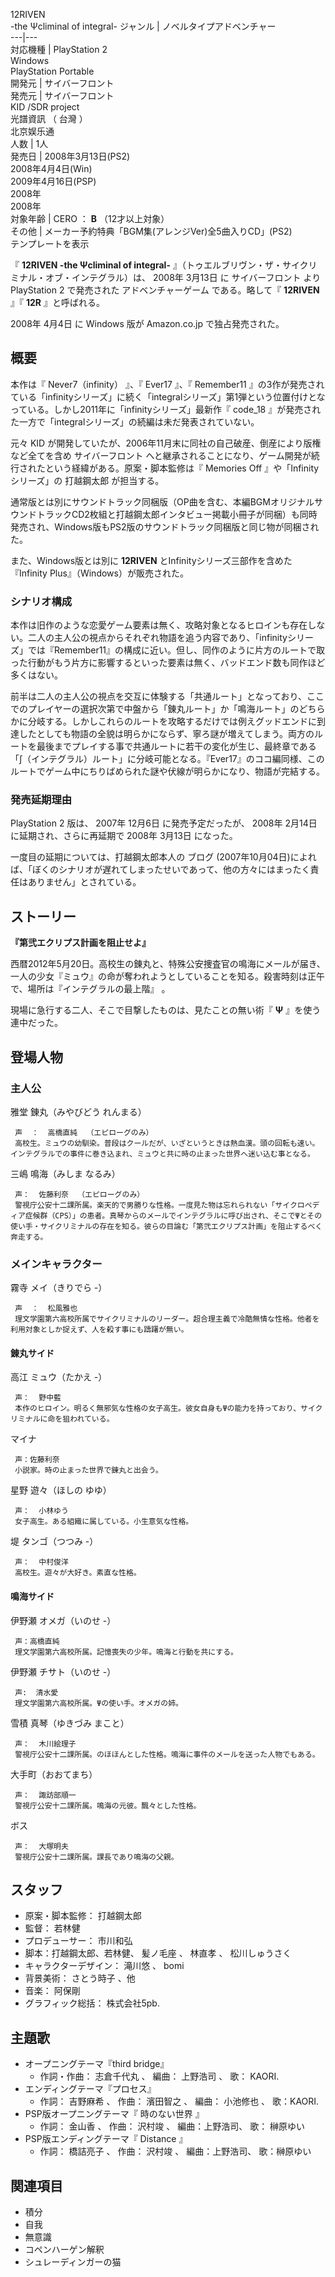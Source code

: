 12RIVEN  
-the Ψcliminal of integral-  ジャンル  |  ノベルタイプアドベンチャー   
---|---  
対応機種  |  PlayStation 2    
Windows  
PlayStation Portable  
開発元  |  サイバーフロント   
発売元  |  サイバーフロント   
KID  /SDR project  
光譜資訊  （  台灣  ）  
北京娱乐通  
人数  |  1人   
発売日  |  2008年3月13日(PS2)   
2008年4月4日(Win)  
2009年4月16日(PSP)  
2008年  
2008年  
対象年齢  |  CERO  ：  **B** （12才以上対象）   
その他  |  メーカー予約特典「BGM集(アレンジVer)全5曲入りCD」(PS2)   
テンプレートを表示  
  
『 **12RIVEN -the Ψcliminal of integral-** 』（トゥエルブリヴン・ザ・サイクリミナル・オブ・インテグラル）は、
2008年  3月13日  に  サイバーフロント  より  PlayStation 2  で発売された  アドベンチャーゲーム  である。略して『
**12RIVEN** 』『 **12R** 』と呼ばれる。

2008年  4月4日  に  Windows  版が  Amazon.co.jp  で独占発売された。

##  概要  

本作は『  Never7（infinity）  』、『  Ever17  』、『  Remember11
』の3作が発売されている「infinityシリーズ」に続く「integralシリーズ」第1弾という位置付けとなっている。しかし2011年に「infinityシリーズ」最新作『
code_18  』が発売された一方で「integralシリーズ」の続編は未だ発表されていない。

元々  KID  が開発していたが、2006年11月末に同社の自己破産、倒産により版権など全てを含め  サイバーフロント
へと継承されることになり、ゲーム開発が続行されたという経緯がある。原案・脚本監修は『  Memories Off  』や「Infinityシリーズ」の
打越鋼太郎  が担当する。

通常版とは別にサウンドトラック同梱版（OP曲を含む、本編BGMオリジナルサウンドトラックCD2枚組と打越鋼太郎インタビュー掲載小冊子が同梱）も同時発売され、Windows版もPS2版のサウンドトラック同梱版と同じ物が同梱された。

また、Windows版とは別に **12RIVEN** とInfinityシリーズ三部作を含めた『Infinity
Plus』（Windows）が販売された。

###  シナリオ構成  

本作は旧作のような恋愛ゲーム要素は無く、攻略対象となるヒロインも存在しない。二人の主人公の視点からそれぞれ物語を追う内容であり、「infinityシリーズ」では『Remember11』の構成に近い。但し、同作のように片方のルートで取った行動がもう片方に影響するといった要素は無く、バッドエンド数も同作ほど多くはない。

前半は二人の主人公の視点を交互に体験する「共通ルート」となっており、ここでのプレイヤーの選択次第で中盤から「錬丸ルート」か「鳴海ルート」のどちらかに分岐する。しかしこれらのルートを攻略するだけでは例えグッドエンドに到達したとしても物語の全貌は明らかにならず、寧ろ謎が増えてしまう。両方のルートを最後までプレイする事で共通ルートに若干の変化が生じ、最終章である「∫（インテグラル）ルート」に分岐可能となる。『Ever17』のココ編同様、このルートでゲーム中にちりばめられた謎や伏線が明らかになり、物語が完結する。

###  発売延期理由  

PlayStation 2  版は、  2007年  12月6日  に発売予定だったが、  2008年  2月14日  に延期され、さらに再延期で
2008年  3月13日  になった。

一度目の延期については、打越鋼太郎本人の  ブログ
(2007年10月04日)によれば、「ぼくのシナリオが遅れてしまったせいであって、他の方々にはまったく責任はありません」とされている。

##  ストーリー  

**『第弐エクリプス計画を阻止せよ』**

西暦2012年5月20日。高校生の錬丸と、特殊公安捜査官の鳴海にメールが届き、一人の少女『ミュウ』の命が奪われようとしていることを知る。殺害時刻は正午で、場所は『インテグラルの最上階』
。

現場に急行する二人、そこで目撃したものは、見たことの無い術『 **Ψ** 』を使う連中だった。

##  登場人物  

###  主人公  

雅堂 錬丸（みやびどう れんまる）

     声  ：  高橋直純  （エピローグのみ） 
     高校生。ミュウの幼馴染。普段はクールだが、いざというときは熱血漢。頭の回転も速い。インテグラルでの事件に巻き込まれ、ミュウと共に時の止まった世界へ迷い込む事となる。 
三嶋 鳴海（みしま なるみ）

     声：  佐藤利奈  （エピローグのみ） 
     警視庁公安十二課所属。楽天的で男勝りな性格。一度見た物は忘れられない「サイクロペディア症候群（CPS）」の患者。真琴からのメールでインテグラルに呼び出され、そこでΨとその使い手・サイクリミナルの存在を知る。彼らの目論む「第弐エクリプス計画」を阻止するべく奔走する。 

###  メインキャラクター  

霧寺 メイ（きりでら -）

     声  ：  松風雅也 
     理文学園第六高校所属でサイクリミナルのリーダー。超合理主義で冷酷無情な性格。他者を利用対象としか捉えず、人を殺す事にも躊躇が無い。 

####  錬丸サイド  

高江 ミュウ（たかえ -）

     声：  野中藍 
     本作のヒロイン。明るく無邪気な性格の女子高生。彼女自身もΨの能力を持っており、サイクリミナルに命を狙われている。 
マイナ

     声：佐藤利奈 
     小説家。時の止まった世界で錬丸と出会う。 
星野 遊々（ほしの ゆゆ）

     声：  小林ゆう 
     女子高生。ある組織に属している。小生意気な性格。 
堤 タンゴ（つつみ -）

     声：  中村俊洋 
     高校生。遊々が大好き。素直な性格。 

####  鳴海サイド  

伊野瀬 オメガ（いのせ -）

     声：高橋直純 
     理文学園第六高校所属。記憶喪失の少年。鳴海と行動を共にする。 
伊野瀬 チサト（いのせ -）

     声:  清水愛 
     理文学園第六高校所属。Ψの使い手。オメガの姉。 
雪積 真琴（ゆきづみ まこと）

     声：  木川絵理子 
     警視庁公安十二課所属。のほほんとした性格。鳴海に事件のメールを送った人物でもある。 
大手町（おおてまち）

     声：  諏訪部順一 
     警視庁公安十二課所属。鳴海の元彼。飄々とした性格。 
ボス

     声：  大塚明夫 
     警視庁公安十二課所属。課長であり鳴海の父親。 

##  スタッフ  

  * 原案・脚本監修：  打越鋼太郎 
  * 監督：  若林健 
  * プロデューサー：  市川和弘 
  * 脚本：打越鋼太郎、若林健、  髪ノ毛座  、  林直孝  、  松川しゅうさく 
  * キャラクターデザイン：  滝川悠  、  bomi 
  * 背景美術：  さとう時子  、他 
  * 音楽：  阿保剛 
  * グラフィック総括：  株式会社5pb. 

##  主題歌  

  * オープニングテーマ『third bridge』 
    * 作詞・作曲：  志倉千代丸  、 編曲：  上野浩司  、 歌：  KAORI. 
  * エンディングテーマ『プロセス』 
    * 作詞：  吉野麻希  、 作曲：  濱田智之  、 編曲：  小池修也  、 歌：KAORI. 
  * PSP版オープニングテーマ『  時のない世界  』 
    * 作詞：  金山香  、 作曲：  沢村竣  、 編曲：上野浩司、 歌：  榊原ゆい 
  * PSP版エンディングテーマ『  Distance  』 
    * 作詞：  橋詰亮子  、 作曲：  沢村竣  、 編曲：上野浩司、 歌：榊原ゆい 

##  関連項目  

  * 積分 
  * 自我 
  * 無意識 
  * コペンハーゲン解釈 
  * シュレーディンガーの猫 


